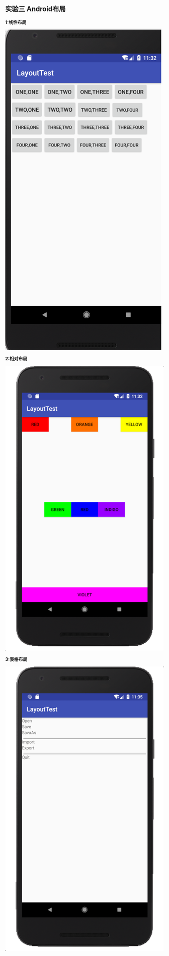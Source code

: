 ## 实验三 Android布局 ##
**1:线性布局**

![](picture/1.png)

**2:相对布局**

![](picture/2.png)

**3:表格布局**

![](picture/3.png)